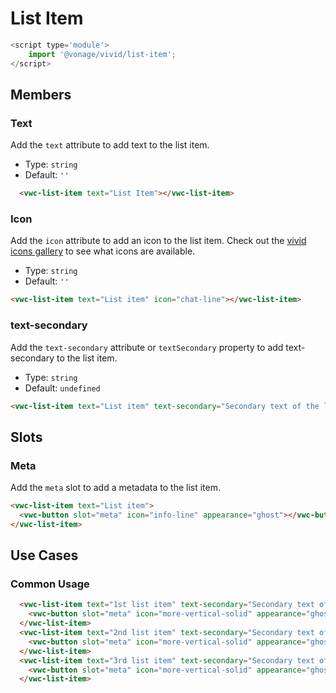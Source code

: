 # List Item

```js
<script type='module'>
    import '@vonage/vivid/list-item';
</script>
```

## Members

### Text

Add the `text` attribute to add text to the list item.

- Type: `string`
- Default: `''`

```html preview
  <vwc-list-item text="List Item"></vwc-list-item>
```

### Icon

Add the `icon` attribute to add an icon to the list item.
Check out the [vivid icons gallery](https://icons.vivid.vonage.com) to see what icons are available.

- Type: `string`
- Default: `''`

```html preview
<vwc-list-item text="List item" icon="chat-line"></vwc-list-item>
```

### text-secondary

Add the `text-secondary` attribute or `textSecondary` property to add text-secondary to the list item.

- Type: `string`
- Default: `undefined`

```html preview
<vwc-list-item text="List item" text-secondary="Secondary text of the list item"></vwc-list-item>
```

## Slots

### Meta

Add the `meta` slot to add a metadata to the list item.

```html preview
<vwc-list-item text="List item">
  <vwc-button slot="meta" icon="info-line" appearance="ghost"></vwc-button>
</vwc-list-item>
```

## Use Cases
### Common Usage

```html preview
  <vwc-list-item text="1st list item" text-secondary="Secondary text of the 1st list item" icon="chat-line">
    <vwc-button slot="meta" icon="more-vertical-solid" appearance="ghost"></vwc-button>
  </vwc-list-item>
  <vwc-list-item text="2nd list item" text-secondary="Secondary text of the 2nd list item" icon="chat-line">
    <vwc-button slot="meta" icon="more-vertical-solid" appearance="ghost"></vwc-button>
  </vwc-list-item>
  <vwc-list-item text="3rd list item" text-secondary="Secondary text of the 3rd list item" icon="chat-line">
    <vwc-button slot="meta" icon="more-vertical-solid" appearance="ghost"></vwc-button>
  </vwc-list-item>
```
